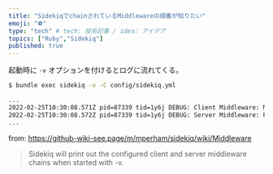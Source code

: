 ```yaml
---
title: "SidekiqでchainされているMiddlewareの順番が知りたい"
emoji: "⚽"
type: "tech" # tech: 技術記事 / idea: アイデア
topics: ["Ruby","Sidekiq"]
published: true
---
```


起動時に `-v` オプションを付けるとログに流れてくる。

```bash
$ bundle exec sidekiq -v -C config/sidekiq.yml

...
2022-02-25T10:30:08.571Z pid=87339 tid=1y6j DEBUG: Client Middleware: NewRelic::SidekiqInstrumentation::Client, HogeLogger::Client
2022-02-25T10:30:08.572Z pid=87339 tid=1y6j DEBUG: Server Middleware: Foo::Middleware::Server, NewRelic::SidekiqInstrumentation::Server, HogeLogger::Server
...
```

from: https://github-wiki-see.page/m/mperham/sidekiq/wiki/Middleware

> Sidekiq will print out the configured client and server middleware chains when started with -v.
